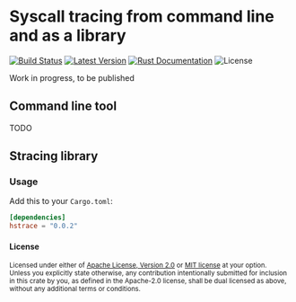 Syscall tracing from command line and as a library
==================================================

[![Build Status](https://api.travis-ci.org/blaind/hstrace.svg?branch=master)](https://travis-ci.org/blaind/hstrace)
[![Latest Version](https://img.shields.io/crates/v/hstrace.svg)](https://crates.io/crates/hstrace)
[![Rust Documentation](https://docs.rs/hstrace/badge.svg)](https://docs.rs/hstrace)
![License](https://img.shields.io/crates/l/hstrace.svg)

Work in progress, to be published

## Command line tool

TODO

## Stracing library

### Usage

Add this to your `Cargo.toml`:

```toml
[dependencies]
hstrace = "0.0.2"
```

#### License

<sup>
Licensed under either of <a href="LICENSE-APACHE">Apache License, Version
2.0</a> or <a href="LICENSE-MIT">MIT license</a> at your option.
</sup>

<br>

<sub>
Unless you explicitly state otherwise, any contribution intentionally submitted
for inclusion in this crate by you, as defined in the Apache-2.0 license, shall
be dual licensed as above, without any additional terms or conditions.
</sub>